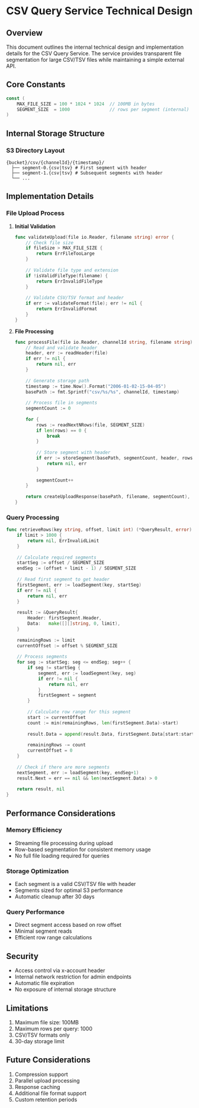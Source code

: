# CSV Query Service Technical Design

## Overview
This document outlines the internal technical design and implementation details for the CSV Query Service. The service provides transparent file segmentation for large CSV/TSV files while maintaining a simple external API.

## Core Constants
```go
const (
    MAX_FILE_SIZE = 100 * 1024 * 1024  // 100MB in bytes
    SEGMENT_SIZE  = 1000               // rows per segment (internal)
)
```

## Internal Storage Structure

### S3 Directory Layout
```
{bucket}/csv/{channelId}/{timestamp}/
  ├── segment-0.{csv|tsv} # First segment with header
  ├── segment-1.{csv|tsv} # Subsequent segments with header
  └── ...
```

## Implementation Details

### File Upload Process
1. **Initial Validation**
   ```go
   func validateUpload(file io.Reader, filename string) error {
       // Check file size
       if fileSize > MAX_FILE_SIZE {
           return ErrFileTooLarge
       }
       
       // Validate file type and extension
       if !isValidFileType(filename) {
           return ErrInvalidFileType
       }
       
       // Validate CSV/TSV format and header
       if err := validateFormat(file); err != nil {
           return ErrInvalidFormat
       }
   }
   ```

2. **File Processing**
   ```go
   func processFile(file io.Reader, channelId string, filename string) (*UploadResult, error) {
       // Read and validate header
       header, err := readHeader(file)
       if err != nil {
           return nil, err
       }
       
       // Generate storage path
       timestamp := time.Now().Format("2006-01-02-15-04-05")
       basePath := fmt.Sprintf("csv/%s/%s", channelId, timestamp)
       
       // Process file in segments
       segmentCount := 0
       
       for {
           rows := readNextNRows(file, SEGMENT_SIZE)
           if len(rows) == 0 {
               break
           }
           
           // Store segment with header
           if err := storeSegment(basePath, segmentCount, header, rows); err != nil {
               return nil, err
           }
           
           segmentCount++
       }
       
       return createUploadResponse(basePath, filename, segmentCount), nil
   }
   ```

### Query Processing
```go
func retrieveRows(key string, offset, limit int) (*QueryResult, error) {
    if limit > 1000 {
        return nil, ErrInvalidLimit
    }
    
    // Calculate required segments
    startSeg := offset / SEGMENT_SIZE
    endSeg := (offset + limit - 1) / SEGMENT_SIZE
    
    // Read first segment to get header
    firstSegment, err := loadSegment(key, startSeg)
    if err != nil {
        return nil, err
    }
    
    result := &QueryResult{
        Header: firstSegment.Header,
        Data:   make([][]string, 0, limit),
    }
    
    remainingRows := limit
    currentOffset := offset % SEGMENT_SIZE
    
    // Process segments
    for seg := startSeg; seg <= endSeg; seg++ {
        if seg != startSeg {
            segment, err := loadSegment(key, seg)
            if err != nil {
                return nil, err
            }
            firstSegment = segment
        }
        
        // Calculate row range for this segment
        start := currentOffset
        count := min(remainingRows, len(firstSegment.Data)-start)
        
        result.Data = append(result.Data, firstSegment.Data[start:start+count]...)
        
        remainingRows -= count
        currentOffset = 0
    }
    
    // Check if there are more segments
    nextSegment, err := loadSegment(key, endSeg+1)
    result.Next = err == nil && len(nextSegment.Data) > 0
    
    return result, nil
}
```

## Performance Considerations

### Memory Efficiency
- Streaming file processing during upload
- Row-based segmentation for consistent memory usage
- No full file loading required for queries

### Storage Optimization
- Each segment is a valid CSV/TSV file with header
- Segments sized for optimal S3 performance
- Automatic cleanup after 30 days

### Query Performance
- Direct segment access based on row offset
- Minimal segment reads
- Efficient row range calculations

## Security
- Access control via x-account header
- Internal network restriction for admin endpoints
- Automatic file expiration
- No exposure of internal storage structure

## Limitations
1. Maximum file size: 100MB
2. Maximum rows per query: 1000
3. CSV/TSV formats only
4. 30-day storage limit

## Future Considerations
1. Compression support
2. Parallel upload processing
3. Response caching
4. Additional file format support
5. Custom retention periods 